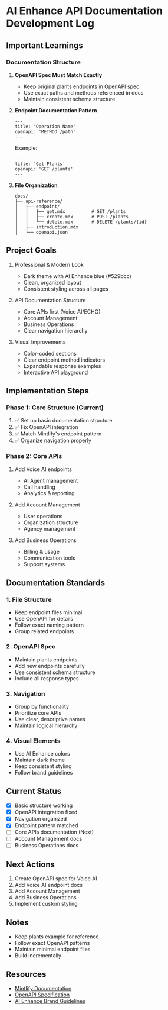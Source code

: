 # AI Enhance API Documentation Development Log

## Important Learnings

### Documentation Structure
1. **OpenAPI Spec Must Match Exactly**
   - Keep original plants endpoints in OpenAPI spec
   - Use exact paths and methods referenced in docs
   - Maintain consistent schema structure

2. **Endpoint Documentation Pattern**
   ```mdx
   ---
   title: 'Operation Name'
   openapi: 'METHOD /path'
   ---
   ```
   Example:
   ```mdx
   ---
   title: 'Get Plants'
   openapi: 'GET /plants'
   ---
   ```

3. **File Organization**
   ```
   docs/
   ├── api-reference/
   │   ├── endpoint/
   │   │   ├── get.mdx          # GET /plants
   │   │   ├── create.mdx       # POST /plants
   │   │   └── delete.mdx       # DELETE /plants/{id}
   │   ├── introduction.mdx
   │   └── openapi.json
   ```

## Project Goals
1. Professional & Modern Look
   - Dark theme with AI Enhance blue (#529bcc)
   - Clean, organized layout
   - Consistent styling across all pages

2. API Documentation Structure
   - Core APIs first (Voice AI/ECHO)
   - Account Management
   - Business Operations
   - Clear navigation hierarchy

3. Visual Improvements
   - Color-coded sections
   - Clear endpoint method indicators
   - Expandable response examples
   - Interactive API playground

## Implementation Steps

### Phase 1: Core Structure (Current)
1. ✅ Set up basic documentation structure
2. ✅ Fix OpenAPI integration
3. ✅ Match Mintlify's endpoint pattern
4. ✅ Organize navigation properly

### Phase 2: Core APIs
1. Add Voice AI endpoints
   - AI Agent management
   - Call handling
   - Analytics & reporting

2. Add Account Management
   - User operations
   - Organization structure
   - Agency management

3. Add Business Operations
   - Billing & usage
   - Communication tools
   - Support systems

## Documentation Standards

### 1. File Structure
- Keep endpoint files minimal
- Use OpenAPI for details
- Follow exact naming pattern
- Group related endpoints

### 2. OpenAPI Spec
- Maintain plants endpoints
- Add new endpoints carefully
- Use consistent schema structure
- Include all response types

### 3. Navigation
- Group by functionality
- Prioritize core APIs
- Use clear, descriptive names
- Maintain logical hierarchy

### 4. Visual Elements
- Use AI Enhance colors
- Maintain dark theme
- Keep consistent styling
- Follow brand guidelines

## Current Status
- [x] Basic structure working
- [x] OpenAPI integration fixed
- [x] Navigation organized
- [x] Endpoint pattern matched
- [ ] Core APIs documentation (Next)
- [ ] Account Management docs
- [ ] Business Operations docs

## Next Actions
1. Create OpenAPI spec for Voice AI
2. Add Voice AI endpoint docs
3. Add Account Management
4. Add Business Operations
5. Implement custom styling

## Notes
- Keep plants example for reference
- Follow exact OpenAPI patterns
- Maintain minimal endpoint files
- Build incrementally

## Resources
- [Mintlify Documentation](https://mintlify.com/docs)
- [OpenAPI Specification](https://swagger.io/specification/)
- [AI Enhance Brand Guidelines](https://www.aienhance.net/brand)
